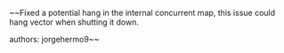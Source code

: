 ~~Fixed a potential hang in the internal concurrent map, this issue could hang vector when shutting it down.

authors: jorgehermo9~~
